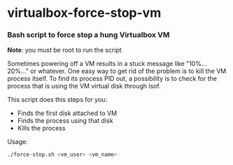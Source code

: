 # virtualbox-force-stop-vm

### Bash script to force stop a hung Virtualbox VM

**Note**: you must be root to run the script

Sometimes powering off a VM results in a stuck message like "10%... 20%..." or whatever.
One easy way to get rid of the problem is to kill the VM process itself. To find its process PID out, a possibility is to check for the process that is using the VM virtual disk through lsof.

This script does this steps for you:

* Finds the first disk attached to VM
* Finds the process using that disk
* Kills the process

Usage:
``` bash
./force-stop.sh <vm_user> <vm_name>
```
